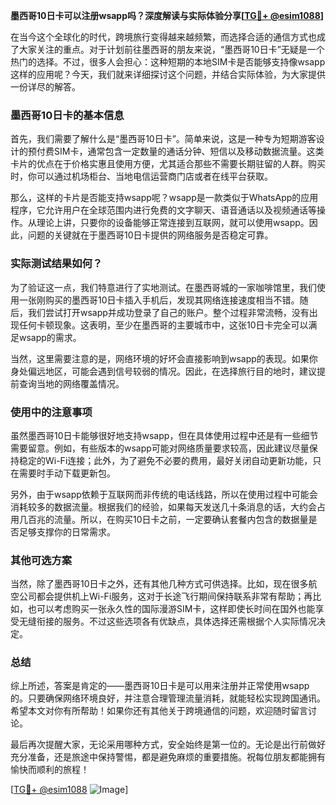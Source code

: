 **墨西哥10日卡可以注册wsapp吗？深度解读与实际体验分享[[TG💪+ @esim1088](https://t.me/s/esim1088)]**

在当今这个全球化的时代，跨境旅行变得越来越频繁，而选择合适的通信方式也成了大家关注的重点。对于计划前往墨西哥的朋友来说，“墨西哥10日卡”无疑是一个热门的选择。不过，很多人会担心：这种短期的本地SIM卡是否能够支持像wsapp这样的应用呢？今天，我们就来详细探讨这个问题，并结合实际体验，为大家提供一份详尽的解答。

### 墨西哥10日卡的基本信息

首先，我们需要了解什么是“墨西哥10日卡”。简单来说，这是一种专为短期游客设计的预付费SIM卡，通常包含一定数量的通话分钟、短信以及移动数据流量。这类卡片的优点在于价格实惠且使用方便，尤其适合那些不需要长期驻留的人群。购买时，你可以通过机场柜台、当地电信运营商门店或者在线平台获取。

那么，这样的卡片是否能支持wsapp呢？wsapp是一款类似于WhatsApp的应用程序，它允许用户在全球范围内进行免费的文字聊天、语音通话以及视频通话等操作。从理论上讲，只要你的设备能够正常连接到互联网，就可以使用wsapp。因此，问题的关键就在于墨西哥10日卡提供的网络服务是否稳定可靠。

### 实际测试结果如何？

为了验证这一点，我们特意进行了实地测试。在墨西哥城的一家咖啡馆里，我们使用一张刚购买的墨西哥10日卡插入手机后，发现其网络连接速度相当不错。随后，我们尝试打开wsapp并成功登录了自己的账户。整个过程非常流畅，没有出现任何卡顿现象。这表明，至少在墨西哥的主要城市中，这张10日卡完全可以满足wsapp的需求。

当然，这里需要注意的是，网络环境的好坏会直接影响到wsapp的表现。如果你身处偏远地区，可能会遇到信号较弱的情况。因此，在选择旅行目的地时，建议提前查询当地的网络覆盖情况。

### 使用中的注意事项

虽然墨西哥10日卡能够很好地支持wsapp，但在具体使用过程中还是有一些细节需要留意。例如，有些版本的wsapp可能对网络质量要求较高，因此建议尽量保持稳定的Wi-Fi连接；此外，为了避免不必要的费用，最好关闭自动更新功能，只在需要时手动下载更新包。

另外，由于wsapp依赖于互联网而非传统的电话线路，所以在使用过程中可能会消耗较多的数据流量。根据我们的经验，如果每天发送几十条消息的话，大约会占用几百兆的流量。所以，在购买10日卡之前，一定要确认套餐内包含的数据量是否足够支撑你的日常需求。

### 其他可选方案

当然，除了墨西哥10日卡之外，还有其他几种方式可供选择。比如，现在很多航空公司都会提供机上Wi-Fi服务，这对于长途飞行期间保持联系非常有帮助；再比如，也可以考虑购买一张永久性的国际漫游SIM卡，这样即使长时间在国外也能享受无缝衔接的服务。不过这些选项各有优缺点，具体选择还需根据个人实际情况决定。

### 总结

综上所述，答案是肯定的——墨西哥10日卡是可以用来注册并正常使用wsapp的。只要确保网络环境良好，并注意合理管理流量消耗，就能轻松实现跨国通讯。希望本文对你有所帮助！如果你还有其他关于跨境通信的问题，欢迎随时留言讨论。

最后再次提醒大家，无论采用哪种方式，安全始终是第一位的。无论是出行前做好充分准备，还是旅途中保持警惕，都是避免麻烦的重要措施。祝每位朋友都能拥有愉快而顺利的旅程！

[[TG💪+ @esim1088](https://t.me/s/esim1088) ![Image](https://i.postimg.cc/4NQfJmqS/Snipaste-2025-05-13-00-14-12.png)]